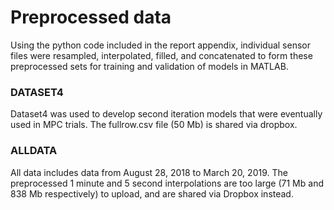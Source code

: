 # Preprocessed data
Using the python code included in the report appendix, individual sensor files were resampled, interpolated, filled, and concatenated to form these preprocessed sets for training and validation of models in MATLAB.

### DATASET4
Dataset4 was used to develop second iteration models that were eventually used in MPC trials. The fullrow.csv file (50 Mb) is shared via dropbox.

### ALLDATA
All data includes data from August 28, 2018 to March 20, 2019. The preprocessed 1 minute and 5 second interpolations are too large (71 Mb and 838 Mb respectively) to upload, and are shared via Dropbox instead.
